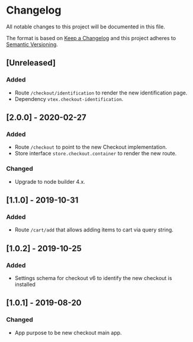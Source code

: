 # Changelog

All notable changes to this project will be documented in this file.

The format is based on [Keep a Changelog](http://keepachangelog.com/en/1.0.0/)
and this project adheres to [Semantic Versioning](http://semver.org/spec/v2.0.0.html).

## [Unreleased]

### Added

- Route `/checkout/identification` to render the new identification page.
- Dependency `vtex.checkout-identification`.

## [2.0.0] - 2020-02-27

### Added

- Route `/checkout` to point to the new Checkout implementation.
- Store interface `store.checkout.container` to render the new route.

### Changed

- Upgrade to node builder 4.x.

## [1.1.0] - 2019-10-31

### Added

- Route `/cart/add` that allows adding items to cart via query string.

## [1.0.2] - 2019-10-25

### Added

- Settings schema for checkout v6 to identify the new checkout is installed

## [1.0.1] - 2019-08-20

### Changed

- App purpose to be new checkout main app.
